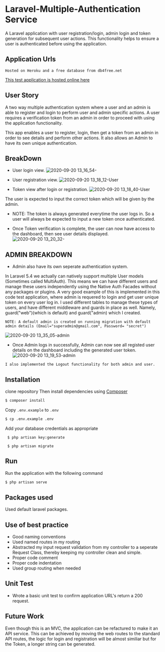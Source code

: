 
# Laravel-Multiple-Authentication Service

A Laravel application with user registration/login, admin login and token generation for subsequent user actions. 
This functionality helps to ensure a user is authenticated before using the application.

## Application Urls
`Hosted on Heroku and a free database from db4free.net`

[This test application is hosted online here](http://patricia-code-test.herokuapp.com/login)


## User Story
A two way multiple authentication system where a user and an admin is able to register and login to perform user and admin
specific actions. A user requires a verification token
from an admin in order to proceed with using the application functionality.

This app enables a user to register, login, then get a token from an admin in order to see details and perform other actions.
It also allows an Admin to have its own unique authentication.



## BreakDown
* User login view.
![2020-09-20 13_16_54-](https://user-images.githubusercontent.com/38590494/93711214-5c1d6680-fb44-11ea-89bc-de41f858f7b7.png)

* User registration view.
![2020-09-20 13_18_12-User](https://user-images.githubusercontent.com/38590494/93711215-5d4e9380-fb44-11ea-9e65-cd44f43bad5b.png)


* Token view after login or registration.
![2020-09-20 13_18_40-User](https://user-images.githubusercontent.com/38590494/93711216-5de72a00-fb44-11ea-8f72-4715da3381e0.png)

The user is expected to input the correct token which will be given by the admin.

 * NOTE: The token is always generated everytime the user logs in. So a user will always be expected to input a new token once authenticated.


* Once Token verification is complete, the user can now have access to the dashboard, then see user details displayed.
![2020-09-20 13_20_32-](https://user-images.githubusercontent.com/38590494/93711218-5e7fc080-fb44-11ea-8f87-9c155aa797a7.png)

## ADMIN BREAKDOWN
* Admin also have its own seperate authentication system.

In Laravel 5.4 we actually can natively support multiple User models (Sometimes called MultiAuth). This means we can have different users and manage these users independently using the Native Auth Facades without any packages or plugins. A very good example of this is implemented in this code test application, where admin is requered to login and get user unique token on every user log in. I used different tables to manage these types of users, and have different middleware and guards in place as well. Namely, guard("web")(which is default) and guard("admin) which I created.

`NOTE: A default admin is created on running migration with default admin details (Email="superadmin@gmail.com", Password= "secret")`


![2020-09-20 13_35_05-admin](https://user-images.githubusercontent.com/38590494/93711428-2bd6c780-fb46-11ea-9e91-5c61570e7872.png)


* Once Admin logs in successfully, Admin can now see all registed user details on the dashboard including the generated user token.
![2020-09-20 13_19_53-admin](https://user-images.githubusercontent.com/38590494/93711217-5de72a00-fb44-11ea-9666-20a70773af53.png)

`I also implemented the Logout functionality for both admin and user.`

## Installation

clone repository
Then install dependencies using [Composer](https://getcomposer.org/doc/00-intro.md)
```bash
$ composer install
```

Copy `.env.example` to `.env`
```bash
$ cp .env.example .env
```
Add your database credentials as appropriate

``` $ php artisan key:generate```

``` $ php artisan migrate```





## Run
Run the application with the following command
```bash
$ php artisan serve
```



## Packages used
Used default laravel packages.


## Use of best practice
* Good naming conventions
* Used named routes in my routing
* Abstracted my input request validation from my controller to a seperate Request Class, thereby keeping my controller clean and simple.
* Proper code comment
* Proper code indentation
* Used group routing when needed


## Unit Test
* Wrote a basic unit test to confirm application URL's return a 200 request.


## Future Work
Even though this is an MVC, the application can be refactured to make it an API service. This can be achieved by moving the web routes to the standard API routes, the logic for login and registration will be almost similiar but for the Token, a longer string can be generated.
